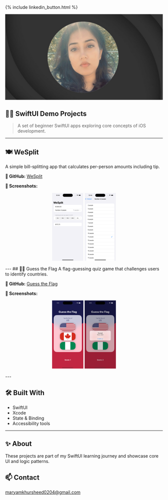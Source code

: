 
{% include linkedin_button.html %}

<img src="assets/maryam-photo.jpg" alt="Maryam Khursheed">

## 🧑‍💻 SwiftUI Demo Projects

> A set of beginner SwiftUI apps exploring core concepts of iOS development.

---
## 🍽️ WeSplit  
A simple bill-splitting app that calculates per-person amounts including tip.

**🔗 GitHub:** [WeSplit](https://github.com/dev-maryamkhursheed/WeSplit)

**📸 Screenshots:** 
<p align="center">
  <img src="https://raw.githubusercontent.com/dev-maryamkhursheed/WeSplit/main/Screenshots/1.png" width="100" alt="Screenshot 1">
  <img src="https://raw.githubusercontent.com/dev-maryamkhursheed/WeSplit/main/Screenshots/2.png" width="100" alt="Screenshot 2">
</p>
---
## 🏳️‍🌈 Guess the Flag  
A flag-guessing quiz game that challenges users to identify countries.

**🔗 GitHub:** [Guess the Flag](https://github.com/yourusername/guess-the-flag)

**📸 Screenshots:**  
<p align="center">
  <img src="https://raw.githubusercontent.com/dev-maryamkhursheed/guess-the-flag-app/main/Screenshots/1.png" width="100" alt="Screenshot 1">
  <img src="https://raw.githubusercontent.com/dev-maryamkhursheed/guess-the-flag-app/main/Screenshots/2.png" width="100" alt="Screenshot 2">
</p>
---

## 🛠️ Built With

- SwiftUI
- Xcode
- State & Binding
- Accessibility tools

---

## ✨ About

These projects are part of my SwiftUI learning journey and showcase core UI and logic patterns.





## 📫 Contact
maryamkhursheed0204@gmail.com

